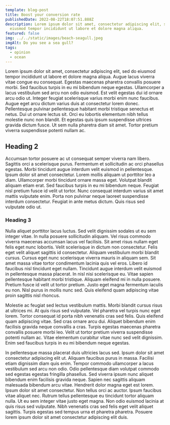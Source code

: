 ```yaml
---
template: blog-post
title: Boost your conversion rate
publishedDate: 2022-08-22T18:07:51.888Z
description: Lorem ipsum dolor sit amet, consectetur adipiscing elit, sed do
  eiusmod tempor incididunt ut labore et dolore magna aliqua.
featured: false
img: ../../static/images/beach-seagull.jpeg
imgAlt: Do you see a sea gull?
tags:
  - opinion
  - ocean
---
```


Lorem ipsum dolor sit amet, consectetur adipiscing elit, sed do eiusmod tempor incididunt ut labore et dolore magna aliqua. Augue lacus viverra vitae congue eu consequat. Egestas maecenas pharetra convallis posuere morbi. Sed faucibus turpis in eu mi bibendum neque egestas. Ullamcorper a lacus vestibulum sed arcu non odio euismod. Est velit egestas dui id ornare arcu odio ut. Integer feugiat scelerisque varius morbi enim nunc faucibus. Augue eget arcu dictum varius duis at consectetur lorem donec. Pellentesque pulvinar pellentesque habitant morbi tristique senectus et netus. Dui ut ornare lectus sit. Orci eu lobortis elementum nibh tellus molestie nunc non blandit. Et egestas quis ipsum suspendisse ultrices gravida dictum fusce. Ut sem nulla pharetra diam sit amet. Tortor pretium viverra suspendisse potenti nullam ac.

## Heading 2

Accumsan tortor posuere ac ut consequat semper viverra nam libero. Sagittis orci a scelerisque purus. Fermentum et sollicitudin ac orci phasellus egestas. Morbi tincidunt augue interdum velit euismod in pellentesque. Ipsum dolor sit amet consectetur. Lorem mollis aliquam ut porttitor leo a diam. Ullamcorper morbi tincidunt ornare massa eget. Volutpat blandit aliquam etiam erat. Sed faucibus turpis in eu mi bibendum neque. Feugiat nisl pretium fusce id velit ut tortor. Nunc consequat interdum varius sit amet mattis vulputate enim. Porta non pulvinar neque laoreet suspendisse interdum consectetur. Feugiat in ante metus dictum. Quis risus sed vulputate odio ut.

### Heading 3

Nulla aliquet porttitor lacus luctus. Sed velit dignissim sodales ut eu sem integer vitae. In nulla posuere sollicitudin aliquam. Vel risus commodo viverra maecenas accumsan lacus vel facilisis. Sit amet risus nullam eget felis eget nunc lobortis. Velit scelerisque in dictum non consectetur. Felis eget velit aliquet sagittis id consectetur. Aliquam vestibulum morbi blandit cursus. Cursus eget nunc scelerisque viverra mauris in aliquam sem. Sit amet massa vitae tortor condimentum lacinia quis vel eros. Libero id faucibus nisl tincidunt eget nullam. Tincidunt augue interdum velit euismod in pellentesque massa placerat. In nisl nisi scelerisque eu. Vitae sapien pellentesque habitant morbi tristique. Aliquam eleifend mi in nulla posuere. Pretium fusce id velit ut tortor pretium. Justo eget magna fermentum iaculis eu non. Nisl purus in mollis nunc sed. Quis eleifend quam adipiscing vitae proin sagittis nisl rhoncus.

Molestie ac feugiat sed lectus vestibulum mattis. Morbi blandit cursus risus at ultrices mi. At quis risus sed vulputate. Vel pharetra vel turpis nunc eget lorem. Tortor consequat id porta nibh venenatis cras sed felis. Quis eleifend quam adipiscing vitae. Sed cras ornare arcu dui. Aliquet bibendum enim facilisis gravida neque convallis a cras. Turpis egestas maecenas pharetra convallis posuere morbi leo. Velit ut tortor pretium viverra suspendisse potenti nullam ac. Vitae elementum curabitur vitae nunc sed velit dignissim. Enim sed faucibus turpis in eu mi bibendum neque egestas.

In pellentesque massa placerat duis ultricies lacus sed. Ipsum dolor sit amet consectetur adipiscing elit ut. Aliquam faucibus purus in massa. Facilisi etiam dignissim diam quis enim. Tempor commodo ullamcorper a lacus vestibulum sed arcu non odio. Odio pellentesque diam volutpat commodo sed egestas egestas fringilla phasellus. Sed viverra ipsum nunc aliquet bibendum enim facilisis gravida neque. Sapien nec sagittis aliquam malesuada bibendum arcu vitae. Hendrerit dolor magna eget est lorem. Ipsum dolor sit amet consectetur. Non tellus orci ac auctor. Ipsum faucibus vitae aliquet nec. Rutrum tellus pellentesque eu tincidunt tortor aliquam nulla. Ut eu sem integer vitae justo eget magna. Non odio euismod lacinia at quis risus sed vulputate. Nibh venenatis cras sed felis eget velit aliquet sagittis. Turpis egestas sed tempus urna et pharetra pharetra. Posuere lorem ipsum dolor sit amet consectetur adipiscing elit duis.
